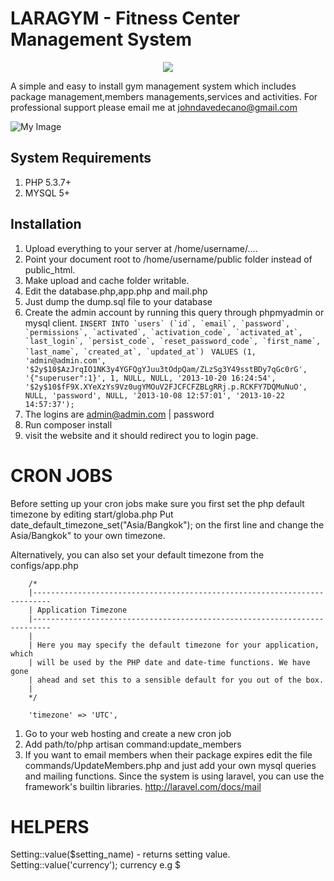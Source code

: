 # LARAGYM - Fitness Center Management System
<p align="center">
<img src="https://raw.github.com/johndavedecano/PHPLaravelGymManagementSystem/master/gym.png" />
</p>

A simple and easy to install gym management system which includes package management,members managements,services and activities. For professional support please email me at johndavedecano@gmail.com


![My Image](https://raw.github.com/johndavedecano/PHPLaravelGymManagementSystem/master/screenshot.jpg)

## System Requirements

1. PHP 5.3.7+
2. MYSQL 5+

## Installation

1. Upload everything to your server at /home/username/....
2. Point your document root to /home/username/public folder instead of public_html. 
2. Make upload and cache folder writable.
3. Edit the database.php,app.php and mail.php
3. Just dump the dump.sql file to your database
4. Create the admin account by running this query through phpmyadmin or mysql client.
```INSERT INTO `users` (`id`, `email`, `password`, `permissions`, `activated`, `activation_code`, `activated_at`, `last_login`, `persist_code`, `reset_password_code`, `first_name`, `last_name`, `created_at`, `updated_at`) ```
```VALUES (1, 'admin@admin.com', '$2y$10$AzJrqIO1NK3y4YGFQgYJuu3tOdpQam/ZLzSg3Y49sstBDy7qGc0rG', '{"superuser":1}', 1, NULL, NULL, '2013-10-20 16:24:54', '$2y$10$fF9X.XYeXzYs9Vz0ugYMOuV2FJCFCFZBLgRRj.p.RCKFY7DQMuNuO', NULL, 'password', NULL, '2013-10-08 12:57:01', '2013-10-22 14:57:37');```
5. The logins are admin@admin.com | password 
6. Run composer install
7. visit the website and it should redirect you to login page.


CRON JOBS
=============================
Before setting up your cron jobs make sure you first set the php default timezone by editing start/globa.php 
Put date_default_timezone_set("Asia/Bangkok"); on the first line and change the Asia/Bangkok" to your own timezone.

Alternatively, you can also set your default timezone from the configs/app.php

```
	/*
	|--------------------------------------------------------------------------
	| Application Timezone
	|--------------------------------------------------------------------------
	|
	| Here you may specify the default timezone for your application, which
	| will be used by the PHP date and date-time functions. We have gone
	| ahead and set this to a sensible default for you out of the box.
	|
	*/

	'timezone' => 'UTC',
```

1. Go to your web hosting and create a new cron job
2. Add path/to/php artisan command:update_members
3. If you want to email members when their package expires edit the file commands/UpdateMembers.php and just add
your own mysql queries and mailing functions. Since the system is using laravel, you can use the framework's builtin
libraries. http://laravel.com/docs/mail

HELPERS
=============================
Setting::value($setting_name) - returns setting value.
Setting::value('currency'); currency e.g $

